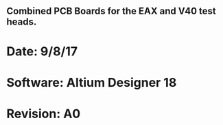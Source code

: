 ## Combined PCB Boards for the EAX and V40 test heads.
# Date: 9/8/17
# Software: Altium Designer 18
# Revision: A0
